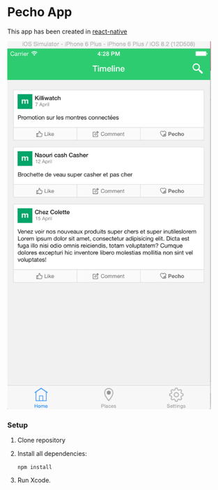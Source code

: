 # Pecho App

This app has been created in [react-native](https://github.com/facebook/react-native)

<img src="https://raw.githubusercontent.com/DavoCg/pecho-react/master/preview.png" style="width:468px; height:845px">

### Setup

1. Clone repository
2. Install all dependencies:

	```
	npm install
	```
3. Run Xcode.